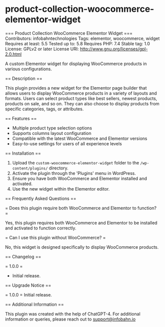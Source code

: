 # product-collection-woocommerce-elementor-widget
=== Product Collection WooCommerce Elementor Widget ===
Contributors: infobahntechnologies
Tags: elementor, woocommerce, widget
Requires at least: 5.5
Tested up to: 5.8
Requires PHP: 7.4
Stable tag: 1.0
License: GPLv2 or later
License URI: http://www.gnu.org/licenses/gpl-2.0.html

A custom Elementor widget for displaying WooCommerce products in various configurations.

== Description ==

This plugin provides a new widget for the Elementor page builder that allows users to display WooCommerce products in a variety of layouts and formats. Users can select product types like best sellers, newest products, products on sale, and so on. They can also choose to display products from specific categories, tags, or attributes.

== Features ==

* Multiple product type selection options
* Supports columns layout configuration
* Compatible with the latest WooCommerce and Elementor versions
* Easy-to-use settings for users of all experience levels

== Installation ==

1. Upload the `custom-woocommerce-elementor-widget` folder to the `/wp-content/plugins/` directory.
2. Activate the plugin through the 'Plugins' menu in WordPress.
3. Ensure you have both WooCommerce and Elementor installed and activated.
4. Use the new widget within the Elementor editor.

== Frequently Asked Questions ==

= Does this plugin require both WooCommerce and Elementor to function? =

Yes, this plugin requires both WooCommerce and Elementor to be installed and activated to function correctly.

= Can I use this plugin without WooCommerce? =

No, this widget is designed specifically to display WooCommerce products.


== Changelog ==

= 1.0.0 =
* Initial release.

== Upgrade Notice ==

= 1.0.0 =
Initial release.

== Additional Information ==

This plugin was created with the help of ChatGPT-4.
For additional information or queries, please reach out to support@infobahn.io
